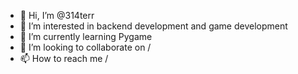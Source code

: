 - 👋 Hi, I’m @314terr
- 👀 I’m interested in backend development and game development
- 🌱 I’m currently learning Pygame
- 💞️ I’m looking to collaborate on /
- 📫 How to reach me /
  

<!---
314terr/314terr is a ✨ special ✨ repository because its `README.md` (this file) appears on your GitHub profile.
You can click the Preview link to take a look at your changes.
--->

